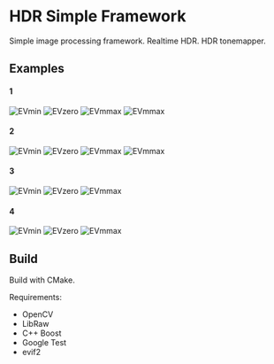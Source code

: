 # HDR Simple Framework

Simple image processing framework. Realtime HDR. HDR tonemapper.

## Examples

#### 1

![EVmin](doc/1/0.jpg)
![EVzero](doc/1/1.jpg)
![EVmmax](doc/1/2.jpg)
![EVmmax](doc/1/output.jpg)

#### 2

![EVmin](doc/2/0.jpg)
![EVzero](doc/2/1.jpg)
![EVmmax](doc/2/2.jpg)
![EVmmax](doc/2/output.jpg)

#### 3

![EVmin](doc/5/0.jpg)
![EVzero](doc/5/1.jpg)
![EVmmax](doc/5/output.jpg)

#### 4

![EVmin](doc/9/0.jpg)
![EVzero](doc/9/1.jpg)
![EVmmax](doc/9/output.jpg)


## Build
Build with CMake.

Requirements:
 * OpenCV
 * LibRaw
 * C++ Boost
 * Google Test
 * evif2

